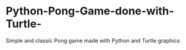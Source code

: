 # Python-Pong-Game-done-with-Turtle-
Simple and classic Pong game made with Python and Turtle graphics
